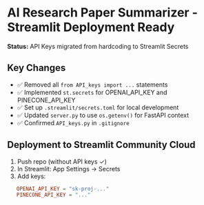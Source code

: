 # AI Research Paper Summarizer - Streamlit Deployment Ready

**Status:** API Keys migrated from hardcoding to Streamlit Secrets

## Key Changes
- ✅ Removed all `from API_keys import ...` statements
- ✅ Implemented `st.secrets` for OPENAI_API_KEY and PINECONE_API_KEY
- ✅ Set up `.streamlit/secrets.toml` for local development
- ✅ Updated `server.py` to use `os.getenv()` for FastAPI context
- ✅ Confirmed `API_keys.py` in `.gitignore`

## Deployment to Streamlit Community Cloud
1. Push repo (without API keys ✓)
2. In Streamlit: App Settings → Secrets
3. Add keys:
```toml
   OPENAI_API_KEY = "sk-proj-..."
   PINECONE_API_KEY = "..."

